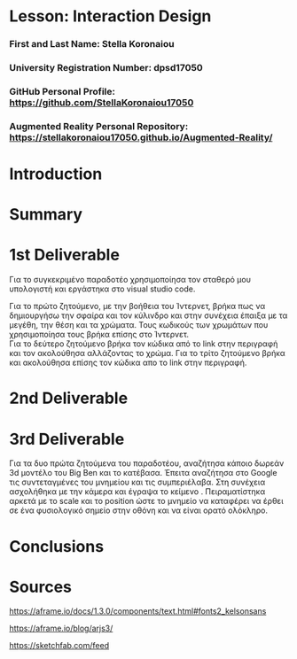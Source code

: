 # Lesson: Interaction Design

### First and Last Name: Stella Koronaiou 
### University Registration Number: dpsd17050
### GitHub Personal Profile: https://github.com/StellaKoronaiou17050
### Augmented Reality Personal Repository: https://stellakoronaiou17050.github.io/Augmented-Reality/

# Introduction

# Summary


# 1st Deliverable 

Για το συγκεκριμένο παραδοτέο χρησιμοποίησα τον σταθερό μου υπολογιστή και εργάστηκα στο visual studio code. 

Για το πρώτο ζητούμενο, με την βοήθεια του Ίντερνετ, βρήκα πως να δημιουργήσω την σφαίρα και τον κύλινδρο και στην συνέχεια έπαιξα με τα μεγέθη, την θέση και τα χρώματα. Τους κωδικούς των χρωμάτων που χρησιμοποίησα τους βρήκα επίσης στο Ίντερνετ.  
Για το δεύτερο ζητούμενο βρήκα τον κώδικα από το link στην περιγραφή και τον ακολούθησα αλλάζοντας το χρώμα.
Για το τρίτο ζητούμενο βρήκα και ακολούθησα επίσης τον κώδικα απο το link στην περιγραφή.


# 2nd Deliverable


# 3rd Deliverable 

Για τα δυο πρώτα ζητούμενα του παραδοτέου, αναζήτησα κάποιο δωρεάν 3d μοντέλο του Big Ben και το κατέβασα. Έπειτα αναζήτησα στο Google τις συντεταγμένες του μνημείου και τις συμπεριέλαβα. Στη συνέχεια ασχολήθηκα με την κάμερα και έγραψα το κείμενο . Πειραματίστηκα αρκετά με το scale και το position ώστε το μνημείο να καταφέρει να έρθει σε ένα φυσιολογικό σημείο στην οθόνη και να είναι ορατό ολόκληρο. 

# Conclusions


# Sources

https://aframe.io/docs/1.3.0/components/text.html#fonts2_kelsonsans


https://aframe.io/blog/arjs3/


https://sketchfab.com/feed
